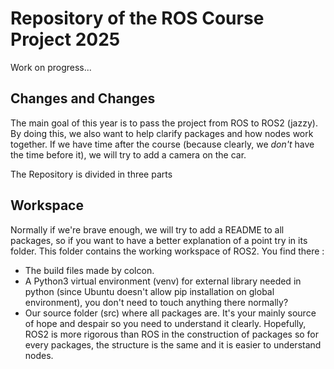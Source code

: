 # Repository of the ROS Course Project 2025
Work on progress...
## Changes and Changes
The main goal of this year is to pass the project from ROS to ROS2 (jazzy). By doing this, we also want to help clarify packages and how nodes work together. If we have time after the course (because clearly, we *don't* have the time before it), we will try to add a camera on the car.

The Repository is divided in three parts

## Workspace
Normally if we're brave enough, we will try to add a README to all packages, so if you want to have a better explanation of a point try in its folder.
This folder contains the working workspace of ROS2. You find there : 
- The build files made by colcon.
- A Python3 virtual environment (venv) for external library needed in python (since Ubuntu doesn't allow pip installation on global environment), you don't need to touch anything there normally?
- Our source folder (src) where all packages are. It's your mainly source of hope and despair so you need to understand it clearly. Hopefully, ROS2 is more rigorous than ROS in the construction of packages so for every packages, the structure is the same and it is easier to understand nodes.